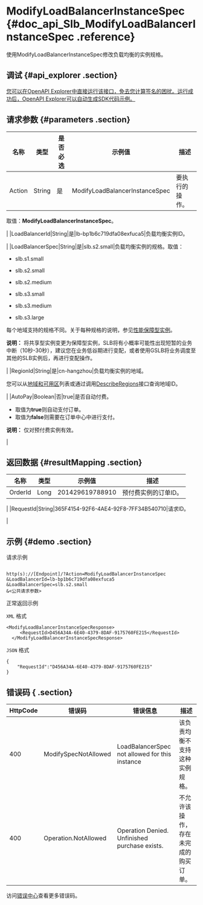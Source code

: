 # ModifyLoadBalancerInstanceSpec {#doc_api_Slb_ModifyLoadBalancerInstanceSpec .reference}

使用ModifyLoadBalancerInstanceSpec修改负载均衡的实例规格。

## 调试 {#api_explorer .section}

[您可以在OpenAPI Explorer中直接运行该接口，免去您计算签名的困扰。运行成功后，OpenAPI Explorer可以自动生成SDK代码示例。](https://api.aliyun.com/#product=Slb&api=ModifyLoadBalancerInstanceSpec&type=RPC&version=2014-05-15)

## 请求参数 {#parameters .section}

|名称|类型|是否必选|示例值|描述|
|--|--|----|---|--|
|Action|String|是|ModifyLoadBalancerInstanceSpec|要执行的操作。

 取值：**ModifyLoadBalancerInstanceSpec**。

 |
|LoadBalancerId|String|是|lb-bp1b6c719dfa08exfuca5|负载均衡实例ID。

 |
|LoadBalancerSpec|String|是|slb.s2.small|负载均衡实例的规格。取值：

 -   slb.s1.small

 -   slb.s2.small
-   slb.s2.medium
-   slb.s3.small
-   slb.s3.medium
-   slb.s3.large

 每个地域支持的规格不同。关于每种规格的说明，参见[性能保障型实例](~~27657~~)。

 **说明：** 将共享型实例变更为保障型实例，SLB将有小概率可能性出现短暂的业务中断（10秒-30秒），建议您在业务低谷期进行变配，或者使用GSLB将业务调度至其他的SLB实例后，再进行变配操作。

 |
|RegionId|String|是|cn-hangzhou|负载均衡实例的地域。

 您可以从[地域和可用区](~~40654~~)列表或通过调用[DescribeRegions](~~25609~~)接口查询地域ID。

 |
|AutoPay|Boolean|否|true|是否自动付费。

 -   取值为**true**则自动支付订单。
-   取值为**false**则需要在订单中心中进行支付。

 **说明：** 仅对预付费实例有效。

 |

## 返回数据 {#resultMapping .section}

|名称|类型|示例值|描述|
|--|--|---|--|
|OrderId|Long|201429619788910|预付费实例的订单ID。

 |
|RequestId|String|365F4154-92F6-4AE4-92F8-7FF34B540710|请求ID。

 |

## 示例 {#demo .section}

请求示例

``` {#request_demo}

http(s)://[Endpoint]/?Action=ModifyLoadBalancerInstanceSpec
&LoadBalancerId=lb-bp1b6c719dfa08exfuca5
&LoadBalancerSpec=slb.s2.small
&<公共请求参数>

```

正常返回示例

`XML` 格式

``` {#xml_return_success_demo}
<ModifyLoadBalancerInstanceSpecResponse>
     <RequestId>D456A34A-6E40-4379-8DAF-9175760FE215</RequestId>
  </ModifyLoadBalancerInstanceSpecResponse>
```

`JSON` 格式

``` {#json_return_success_demo}
{
	"RequestId":"D456A34A-6E40-4379-8DAF-9175760FE215"
}
```

## 错误码 { .section}

|HttpCode|错误码|错误信息|描述|
|--------|---|----|--|
|400|ModifySpecNotAllowed|LoadBalancerSpec not allowed for this instance|该负责均衡不支持这种实例规格。|
|400|Operation.NotAllowed|Operation Denied. Unfinished purchase exists.|不允许该操作，存在未完成的购买订单。|

访问[错误中心](https://error-center.alibabacloud.com/status/product/Slb)查看更多错误码。

